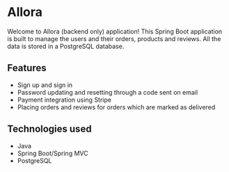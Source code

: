 # Allora
Welcome to Allora (backend only) application!
This Spring Boot application is built to manage the users and their orders, products and reviews.
All the data is stored in a PostgreSQL database.

## Features
- Sign up and sign in 
- Password updating and resetting through a code sent on email
- Payment integration using Stripe
- Placing orders and reviews for orders which are marked as delivered

## Technologies used
- Java
- Spring Boot/Spring MVC
- PostgreSQL